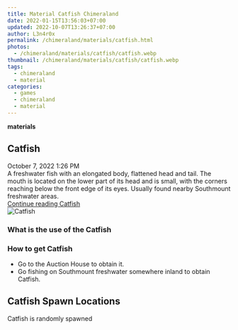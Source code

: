 ```yaml
---
title: Material Catfish Chimeraland
date: 2022-01-15T13:56:03+07:00
updated: 2022-10-07T13:26:37+07:00
author: L3n4r0x
permalink: /chimeraland/materials/catfish.html
photos:
  - /chimeraland/materials/catfish/catfish.webp
thumbnail: /chimeraland/materials/catfish/catfish.webp
tags:
  - chimeraland
  - material
categories:
  - games
  - chimeraland
  - material
---
```


<link
  rel="stylesheet"
  href="https://rawcdn.githack.com/dimaslanjaka/Web-Manajemen/870a349/css/bootstrap-5-3-0-alpha3-wrapper.css"
/>
<section id="bootstrap-wrapper">
  <div data-bs-theme="dark">
    <div
      class="row g-0 border rounded overflow-hidden flex-md-row mb-4 shadow-sm position-relative bg-dark text-light"
    >
      <div class="col p-4 d-flex flex-column position-static">
        <strong class="d-inline-block mb-2 text-success">materials</strong>
        <h2 class="mb-0">Catfish</h2>
        <div class="mb-1 text-muted">October 7, 2022 1:26 PM</div>
        <div class="mb-2 border p-1">
          A freshwater fish with an elongated body, flattened head and tail. The
          mouth is located on the lower part of its head and is small, with the
          corners reaching below the front edge of its eyes. Usually found
          nearby Southmount freshwater areas.
        </div>
        <a
          href="/chimeraland/materials/catfish.html"
          class="stretched-link d-none text-primary"
          >Continue reading Catfish</a
        >
      </div>
      <div class="col-auto d-none d-md-block d-lg-block">
        <img
          src="https://www.webmanajemen.com/chimeraland/materials/catfish/catfish.webp"
          alt="Catfish"
        />
      </div>
    </div>
    <div class="row">
      <div class="col-lg-6 col-12 mb-2">
        <div class="card">
          <div class="card-body">
            <h3 class="card-title">What is the use of the Catfish</h3>
            <div class="card-text"><ul></ul></div>
          </div>
        </div>
      </div>
      <div class="col-lg-6 col-12 mb-2">
        <div class="card">
          <div class="card-body">
            <h3 class="card-title">How to get Catfish</h3>
            <div class="card-text">
              <ul>
                <li>Go to the Auction House to obtain it.</li>
                <li>
                  Go fishing on Southmount freshwater somewhere inland to obtain
                  Catfish.
                </li>
              </ul>
            </div>
          </div>
        </div>
      </div>
      <div class="col-12 mb-2">
        <h2>Catfish Spawn Locations</h2>
        <p>Catfish is randomly spawned</p>
      </div>
    </div>
  </div>
</section>